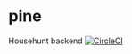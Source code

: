 # pine
Househunt backend
[![CircleCI](https://circleci.com/gh/ceelogre/pine.svg?style=svg)](https://circleci.com/gh/ceelogre/pine)